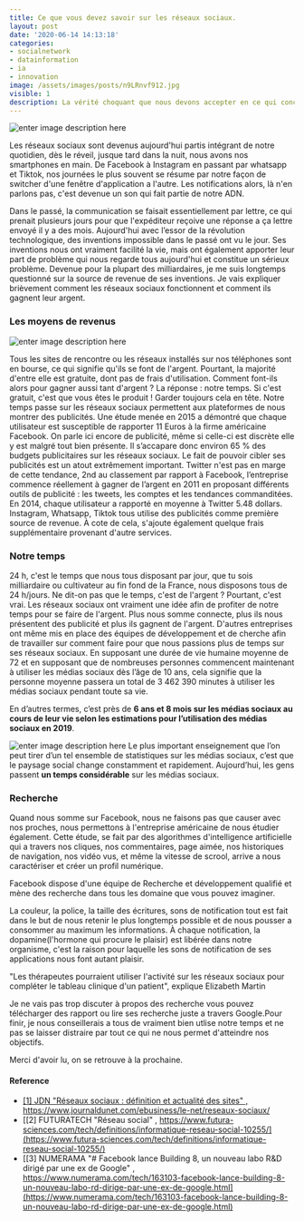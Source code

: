 ```yaml
---
title: Ce que vous devez savoir sur les réseaux sociaux.
layout: post
date: '2020-06-14 14:13:18'
categories:
- socialnetwork
- datainformation
- ia
- innovation
image: /assets/images/posts/n9LRnvf912.jpg
visible: 1
description: La vérité choquant que nous devons accepter en ce qui concerne les réseaux sociaux.
---
```


![enter image description here](https://loopnewslive.blob.core.windows.net/liveimage/sites/default/files/2018-05/n9LRnvf912.jpg)

Les réseaux sociaux sont devenus aujourd'hui partis intégrant de notre quotidien, dès le réveil, jusque tard dans la nuit, nous avons nos smartphones en main. De Facebook à Instagram en passant par whatsapp et Tiktok, nos journées le plus souvent se résume par notre façon de switcher d'une fenêtre d'application a l'autre. Les notifications alors, là n'en parlons pas, c'est devenue un son qui fait partie de notre ADN. 

Dans le passé, la communication se faisait essentiellement par lettre, ce qui prenait plusieurs jours pour que l'expéditeur reçoive une réponse a ça lettre envoyé il y a des mois. Aujourd'hui avec l’essor de la révolution technologique, des inventions impossible dans le passé ont vu le jour. Ses inventions nous ont vraiment facilité la vie, mais ont également apporter leur part de problème qui nous regarde tous aujourd'hui et constitue un sérieux problème. Devenue pour la plupart des milliardaires, je me suis longtemps questionné sur la source de revenue de ses inventions. Je vais expliquer brièvement comment les réseaux sociaux fonctionnent et comment ils gagnent leur argent.

### Les moyens de revenus
![enter image description here](https://media.istockphoto.com/photos/man-with-money-and-happy-expression-picture-id171150192?k=6&m=171150192&s=612x612&w=0&h=CAnE1um6wdQevoquL1IeUNfWObBok_G8UmJ_J_JvWgs=)

Tous les sites de rencontre ou les réseaux installés sur nos téléphones sont en bourse, ce qui signifie qu'ils se font de l'argent. Pourtant, la majorité d'entre elle est gratuite, dont pas de frais d'utilisation. Comment font-ils alors pour gagner aussi tant d'argent ? La réponse : notre temps. Si c'est gratuit, c'est que vous êtes le produit ! Garder toujours cela en tête. Notre temps passe sur les réseaux sociaux permettent aux plateformes de nous montrer des publicités. Une étude menée en 2015 a démontré que chaque utilisateur est susceptible de rapporter 11 Euros à la firme américaine Facebook. On parle ici encore de publicité, même si celle-ci est discrète elle y est malgré tout bien présente. Il s’accapare donc environ 65 % des budgets publicitaires sur les réseaux sociaux. Le fait de pouvoir cibler ses publicités est un atout extrêmement important.
Twitter n'est pas en marge de cette tendance, 2nd au classement par rapport à Facebook, l’entreprise commence réellement à gagner de l’argent en 2011 en proposant différents outils de publicité : les tweets, les comptes et les tendances commanditées. En 2014, chaque utilisateur a rapporté en moyenne à Twitter 5.48 dollars.  
Instagram, Whatsapp, Tiktok tous utilise des publicités comme première source de revenue. À cote de cela, s'ajoute également quelque frais supplémentaire provenant d'autre services.

### Notre temps

24 h, c'est le temps que nous tous disposant par jour, que tu sois milliardaire ou cultivateur au fin fond de la France, nous disposons tous de 24 h/jours. Ne dit-on pas que le temps, c'est de l'argent ? Pourtant, c'est vrai. Les réseaux sociaux ont vraiment une idée afin de profiter de notre temps pour se faire de l'argent. Plus nous somme connecte, plus ils nous présentent des publicité et plus ils gagnent de l'argent. D'autres entreprises ont même mis en place des équipes de développement et de cherche afin de travailler sur comment faire pour que nous passions plus de temps sur ses réseaux sociaux.
En supposant une durée de vie humaine moyenne de 72 et en supposant que de nombreuses personnes commencent maintenant à utiliser les médias sociaux dès l’âge de 10 ans, cela signifie que la personne moyenne passera un total de 3 462 390 minutes à utiliser les médias sociaux pendant toute sa vie.

En d’autres termes, c’est près de **6 ans et 8 mois sur les médias sociaux au cours de leur vie selon les estimations pour l’utilisation des médias sociaux en 2019**.

![enter image description here](https://visionarymarketing.com/wp-content/uploads/2019/06/time-spent-on-social-in-a-lifetime-e1561189241356.png.webp)
Le plus important enseignement que l’on peut tirer d’un tel ensemble de statistiques sur les médias sociaux, c’est que le paysage social change constamment et rapidement. Aujourd’hui, les gens passent **un temps considérable** sur les médias sociaux.

### Recherche

Quand nous somme sur Facebook, nous ne faisons pas que causer avec nos proches, nous permettons à l'entreprise américaine de nous étudier également. Cette étude, se fait par des algorithmes d'intelligence artificielle qui a travers nos cliques, nos commentaires, page aimée, nos historiques de navigation, nos vidéo vus, et même la vitesse de scrool, arrive a nous caractériser et créer un profil numérique.

Facebook dispose d'une équipe de Recherche et développement qualifié et mène des recherche dans tous les domaine que vous pouvez imaginer.


La couleur, la police, la taille des écritures, sons de notification tout est fait dans le but de nous retenir le plus longtemps possible et de nous pousser a consommer au maximum les informations. À chaque notification, la dopamine(l'hormone qui procure le plaisir) est libérée dans notre organisme, c'est la raison pour laquelle les sons de notification de ses applications nous font autant plaisir.  
  
"Les thérapeutes pourraient utiliser l'activité sur les réseaux sociaux pour compléter le tableau clinique d'un patient", explique Elizabeth Martin  
  
Je ne vais pas trop discuter à propos des recherche vous pouvez télécharger des rapport ou lire ses recherche juste a travers Google.Pour finir, je nous conseillerais a tous de vraiment bien utlise notre temps et ne pas se laisser distraire par tout ce qui ne nous permet d'atteindre nos objectifs. 

Merci d'avoir lu, on se retrouve à la prochaine.

#### Reference

 - [[1] JDN "Réseaux sociaux : définition et actualité des sites" , https://www.journaldunet.com/ebusiness/le-net/reseaux-sociaux/ ](https://www.journaldunet.com/ebusiness/le-net/reseaux-sociaux/)
 - [[2] FUTURATECH "Réseau social" , https://www.futura-sciences.com/tech/definitions/informatique-reseau-social-10255/](https://www.futura-sciences.com/tech/definitions/informatique-reseau-social-10255/)
 - [[3] NUMERAMA "# Facebook lance Building 8, un nouveau labo R&D dirigé par une ex de Google" , https://www.numerama.com/tech/163103-facebook-lance-building-8-un-nouveau-labo-rd-dirige-par-une-ex-de-google.html](https://www.numerama.com/tech/163103-facebook-lance-building-8-un-nouveau-labo-rd-dirige-par-une-ex-de-google.html)
